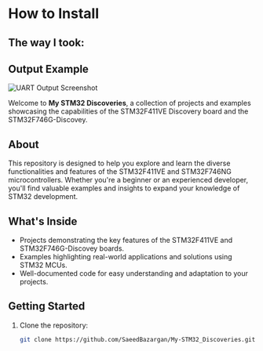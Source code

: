 # How to Install
## The way I took:

## Output Example
![UART Output Screenshot](C:/Users/Bazar/Desktop/images/1.png)




Welcome to **My STM32 Discoveries**, a collection of projects and examples showcasing the capabilities of the STM32F411VE Discovery board and the STM32F746G-Discovey.  

## About  
This repository is designed to help you explore and learn the diverse functionalities and features of the STM32F411VE and STM32F746NG microcontrollers. Whether you're a beginner or an experienced developer, you'll find valuable examples and insights to expand your knowledge of STM32 development.  

## What's Inside  
- Projects demonstrating the key features of the STM32F411VE and STM32F746G-Discovey boards.  
- Examples highlighting real-world applications and solutions using STM32 MCUs.  
- Well-documented code for easy understanding and adaptation to your projects.  

## Getting Started  
1. Clone the repository:  
   ```bash
   git clone https://github.com/SaeedBazargan/My-STM32_Discoveries.git
